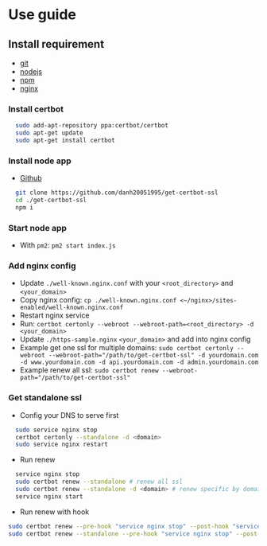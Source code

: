 # Use guide

## Install requirement
  - [git](https://git-scm.com/)
  - [nodejs](https://nodejs.org)
  - [npm](https://www.npmjs.com/)
  - [nginx](https://www.nginx.com/)

### Install certbot

```bash
  sudo add-apt-repository ppa:certbot/certbot
  sudo apt-get update
  sudo apt-get install certbot
```

### Install node app

- [Github](https://github.com/danh20051995/get-certbot-ssl)

```bash
  git clone https://github.com/danh20051995/get-certbot-ssl
  cd ./get-certbot-ssl
  npm i
```

### Start node app

- With `pm2`: `pm2 start index.js`

### Add nginx config

- Update `./well-known.nginx.conf` with your `<root_directory>` and `<your_domain>`
- Copy nginx config: `cp ./well-known.nginx.conf <~/nginx>/sites-enabled/well-known.nginx.conf`
- Restart nginx service
- Run: `certbot certonly --webroot --webroot-path=<root_directory> -d <your_domain>`
- Update `./https-sample.nginx` `<your_domain>` and add into nginx config
- Example get one ssl for multiple domains: `sudo certbot certonly --webroot --webroot-path="/path/to/get-certbot-ssl" -d yourdomain.com -d www.yourdomain.com -d api.yourdomain.com -d admin.yourdomain.com`
- Example renew all ssl: `sudo certbot renew --webroot-path="/path/to/get-certbot-ssl"`

### Get standalone ssl

- Config your DNS to serve first

```bash
  sudo service nginx stop
  certbot certonly --standalone -d <domain>
  sudo service nginx restart
```

- Run renew

```bash
  service nginx stop
  sudo certbot renew --standalone # renew all ssl
  sudo certbot renew --standalone -d <domain> # renew specific by domain
  service nginx start
```

- Run renew with hook

```bash
sudo certbot renew --pre-hook "service nginx stop" --post-hook "service nginx start"
sudo certbot renew --standalone --pre-hook "service nginx stop" --post-hook "service nginx start"
```
